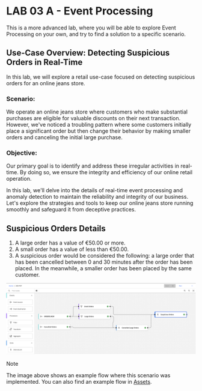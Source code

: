 # LAB 03 A - Event Processing

This is a more advanced lab, where you will be able to explore Event Processing on your own, and try to find a solution to a specific scenario.

## Use-Case Overview: Detecting Suspicious Orders in Real-Time

In this lab, we will explore a retail use-case focused on detecting suspicious orders for an online jeans store.

### Scenario:

We operate an online jeans store where customers who make substantial purchases are eligible for valuable discounts on their next transaction. However, we've noticed a troubling pattern where some customers initially place a significant order but then change their behavior by making smaller orders and canceling the initial large purchase.

### Objective:

Our primary goal is to identify and address these irregular activities in real-time. By doing so, we ensure the integrity and efficiency of our online retail operation.

In this lab, we'll delve into the details of real-time event processing and anomaly detection to maintain the reliability and integrity of our business. Let's explore the strategies and tools to keep our online jeans store running smoothly and safeguard it from deceptive practices.

## Suspicious Orders Details

1. A large order has a value of €50.00 or more.
2. A small order has a value of less than €50.00.
3. A suspicious order would be considered the following: a large order that has been cancelled between 0 and 30 minutes after the order has been placed. In the meanwhile, a smaller order has been placed by the same customer.

![Event Processing Suspicious Orders](resources/images/Event_Processing_Suspicious_Orders.png)

> [!NOTE]
> The image above shows an example flow where this scenario was implemented. You can also find an example flow in [Assets](./resources/assets/Suspicious%20Orders.json).

